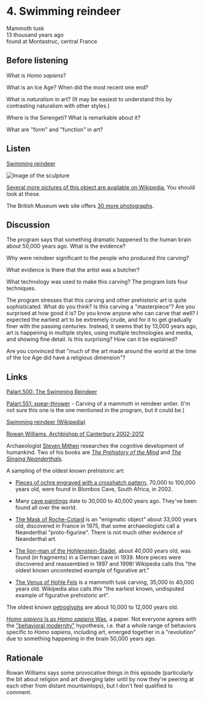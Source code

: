 # 4. Swimming reindeer

Mammoth tusk  
13 thousand years ago  
found at Montastruc, central France


## Before listening

What is *Homo sapiens*?

What is an Ice Age? When did the most recent one end?

What is *naturalism* in art? (It may be easiest to understand this by
contrasting naturalism with other styles.)

Where is the Serengeti? What is remarkable about it?

What are "form" and "function" in art?


## Listen

[Swimming reindeer](http://www.bbc.co.uk/ahistoryoftheworld/objects/DyfP6g6dRN6WdwdnbIVbPw)

![Image of the sculpture](https://upload.wikimedia.org/wikipedia/commons/thumb/1/12/Sleeping_Reindeer_-_horizontal.jpg/800px-Sleeping_Reindeer_-_horizontal.jpg)

[Several more pictures of this object are available on
Wikipedia.](https://en.wikipedia.org/wiki/Swimming_Reindeer)
You should look at these.

The British Museum web site offers [30 more
photographs](http://www.britishmuseum.org/research/collection_online/collection_object_details/collection_image_gallery.aspx?assetId=33738001&objectId=808748&partId=1#more-views).


## Discussion

The program says that something dramatic happened to the human brain
about 50,000 years ago. What is the evidence?

Why were reindeer significant to the people who produced this carving?

What evidence is there that the artist was a butcher?

What technology was used to make this carving? The program lists four techniques.

The program stresses that this carving and other prehistoric art is
quite sophisticated. What do you think? Is this carving a "masterpiece"?
Are you surprised at how good it is? Do you know anyone who can carve
that well? I expected the earliest art to be extremely crude, and for it
to get gradually finer with the passing centuries. Instead, it seems
that by 13,000 years ago, art is happening in multiple styles, using
multiple technologies and media, and showing fine detail. Is this
surprising? How can it be explained?

Are you convinced that "much of the art made around the world at the
time of the Ice Age did have a religious dimension"?


## Links

[Palart.500: The Swimming Reindeer](http://www.britishmuseum.org/research/collection_online/collection_object_details.aspx?objectId=808748&partId=1)

[Palart.551: spear-thrower](http://www.britishmuseum.org/research/collection_online/collection_object_details.aspx?objectId=1516193&partId=1) -
Carving of a mammoth in reindeer antler. (I'm not sure this one is the
one mentioned in the program, but it could be.)

[Swimming reindeer (Wikipedia)](https://en.wikipedia.org/wiki/Swimming_Reindeer)

[Rowan Williams, Archbishop of Canterbury 2002-2012](https://en.wikipedia.org/wiki/Rowan_Williams)

Archaeologist
[Steven Mithen](https://en.wikipedia.org/wiki/Steven_Mithen) researches
the cognitive development of humankind. Two of his books are
[*The Prehistory of the Mind*](https://www.goodreads.com/book/show/769461.The_Prehistory_of_the_Mind?from_search=true&search_version=service)
and
[*The Singing Neanderthals*](https://www.goodreads.com/book/show/375579.The_Singing_Neanderthals?from_search=true&search_version=service).

A sampling of the oldest known prehistoric art:

*   [Pieces of ochre engraved with a crosshatch
    pattern](https://en.wikipedia.org/wiki/Blombos_Cave#Pigments_and_engraved_pieces_of_ochre),
    70,000 to 100,000 years old, were found in Blombos Cave, South Africa,
    in 2002.

*   Many [cave paintings](https://en.wikipedia.org/wiki/Cave_painting)
    date to 30,000 to 40,000 years ago. They've been found all over the
    world.

*   [The Mask of Roche-Cotard](http://news.bbc.co.uk/2/hi/science/nature/3256228.stm)
    is an "enigmatic object" about 33,000 years old, discovered in France
    in 1975, that some archaeologists call a Neanderthal "proto-figurine".
    There is not much other evidence of Neanderthal art.

*   [The lion-man of the Hohlenstein-Stadel](https://en.wikipedia.org/wiki/Lion-man),
    about 40,000 years old, was found (in fragments) in a German cave in 1939.
    More pieces were discovered and reassembled in 1997 and 1998!
    Wikipedia calls this "the oldest known uncontested example of figurative art."

*   [The Venus of Hohle Fels](https://en.wikipedia.org/wiki/Venus_of_Hohle_Fels) is
    a mammoth tusk carving, 35,000 to 40,000 years old.  Wikipedia also
    calls *this* "the earliest known, undisputed example of figurative
    prehistoric art".

The oldest known [petroglyphs](https://en.wikipedia.org/wiki/Petroglyph)
are about 10,000 to 12,000 years old.

[*Homo sapiens* Is as *Homo sapiens* Was](http://www.jstor.org/stable/10.1086/658067?seq=1),
a paper. Not everyone agrees with the
["behavioral modernity"](https://en.wikipedia.org/wiki/Behavioral_modernity)
hypothesis, i.e. that a whole range of behaviors specific to *Homo
sapiens*, including art, emerged together in a "revolution" due to
something happening in the brain 50,000 years ago.


## Rationale

Rowan Williams says some provocative things in this episode
(particularly the bit about religion and art diverging later until by
now they're peering at each other from distant mountaintops), but I
don't feel qualified to comment.
